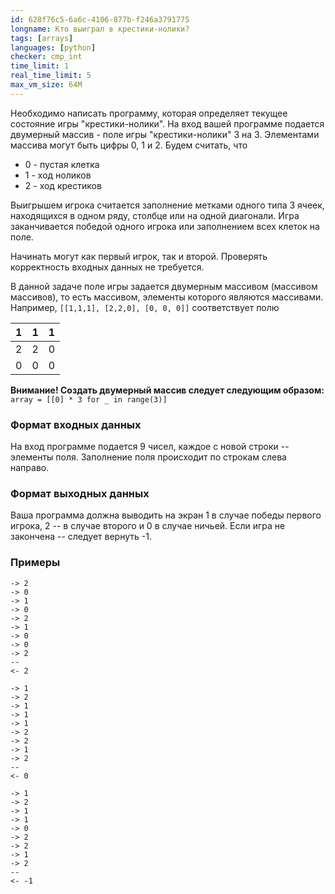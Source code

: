```yaml
---
id: 628f76c5-6a6c-4106-877b-f246a3791775
longname: Кто выиграл в крестики-нолики?
tags: [arrays]
languages: [python]
checker: cmp_int
time_limit: 1
real_time_limit: 5
max_vm_size: 64M
---
```



Необходимо написать программу, которая определяет текущее состояние игры "крестики-нолики". На вход вашей программе подается двумерный массив - поле игры "крестики-нолики" 3 на 3. Элементами массива могут быть цифры 0, 1 и 2. Будем считать, что

* 0 - пустая клетка
* 1 - ход ноликов
* 2 - ход крестиков

Выигрышем игрока считается заполнение метками одного типа 3 ячеек, находящихся в одном ряду, столбце или на одной диагонали. Игра заканчивается победой одного игрока или заполнением всех клеток на поле.

Начинать могут как первый игрок, так и второй. Проверять корректность входных данных не требуется.

В данной задаче поле игры задается двумерным массивом (массивом массивов), то есть массивом, элементы которого являются массивами. Например, `[[1,1,1], [2,2,0], [0, 0, 0]]` соответствует полю

| 1 | 1 | 1 |
|---|---|---|
| 2 | 2 | 0 |
| 0 | 0 | 0 |


**Внимание! Создать двумерный массив следует следующим образом:** `array = [[0] * 3 for _ in range(3)]`

### Формат входных данных

На вход программе подается 9 чисел, каждое с новой строки -- элементы поля. Заполнение поля происходит по строкам слева направо.

### Формат выходных данных

Ваша программа должна выводить на экран 1 в случае победы первого игрока, 2 -- в случае второго и 0 в случае ничьей. Если игра не закончена -- следует вернуть -1.

### Примеры

```
-> 2
-> 0
-> 1
-> 0
-> 2
-> 1
-> 0
-> 0
-> 2
--
<- 2
```

```
-> 1
-> 2
-> 1
-> 1
-> 1
-> 2
-> 2
-> 1
-> 2
--
<- 0
```

```
-> 1
-> 2
-> 1
-> 1
-> 0
-> 2
-> 2
-> 1
-> 2
--
<- -1
```

